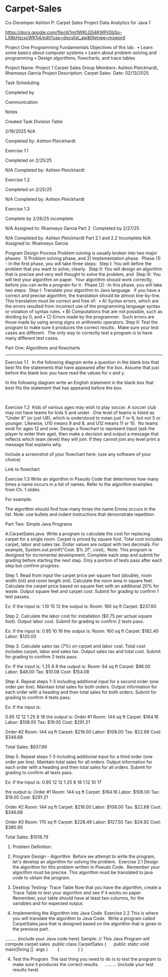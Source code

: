 # Carpet-Sales
Co-Developer Ashton P. Carpet Sales Project Data Analytics for Java 1

https://docs.google.com/file/d/1mI1WKLQS4KWPrDbSo-LX8kHscxcWK1j4/edit?usp=docslist_api&filetype=msword

Project One
Programming Fundamentals
Objectives of this lab: 
	•	Learn some basics about computer systems
	•	Learn about problem solving and programming
	•	Design algorithms, flowcharts, and trace tables

Project Name: Project 1 Carpet Sales
Group Members: Ashton Pleickhardt, Rhamseys Garcia
Project Description: Carpet Sales 
Date: 02/13/2025



Task Scheduling



Completed by


Communication


Notes

Created Task Division Table



2/18/2025
N/A

Completed by:
Ashton Pleickhardt

Exercise 1.1 



Completed on 2/25/25


N/A
Completed by:
Ashton Pleickhardt

Exercise 1.2 


Completed on 2/25/25


N/A
Completed by:
Ashton Pleickhardt


Exercise 1.3 



Complete by 2/26/25
incomplete

N/A
Assigned to:
Rhamseys Garcia
Part 2 
Completed by 2/27/25

N/A
Completed by:
Ashton Pleickhardt
Part 2.1 and 2.2
Incomplete
N/A
Assigned to:
Rhamseys Garcia







Program Design Process
Problem solving is usually broken into two major phases:  1) Problem solving phase, and 2) Implementation phase. 
Phase (1) - In the first phase, you will take three steps:  Step I: You will define the problem that you want to solve, clearly.  Step II: You will design an algorithm that is precise and very well thought to solve the problem, and  Step III: You will test your algorithm on paper.  Your algorithm should work correctly, before you can write a program for it. 
Phase (2) -In this phase, you will take two steps:  Step I: Translate your algorithm to Java language.  If you have a correct and precise algorithm, the translation should be almost line-by-line.  This translation must be correct and free of: 
	•	A) Syntax errors, which are the errors resulted from incorrect use of the programming language syntax or violation of syntax rules.
	•	B) Computations that are not possible, such as dividing by 0, and
	•	C) Errors made by the programmer.  Such errors are those made by using wrong signs or arithmetic operators.
Step II: Test the program to make sure it produces the correct results.  Make sure your test cases are different.  The only way to correctly test a program is to have many different test cases. 











Part One: Algorithms and flowcharts
___________________________________________
Exercise 1.1  
In the following diagram write a question in the blank box that best fits the statements that have appeared after the box. Assume that just before the blank box you have read the values for x and y.










In the following diagram write an English statement in the blank box that best fits the statement that has appeared before the box. 

    

Exercise 1.2  Kids of various ages may wish to play soccer. A soccer club may not have teams for kids 5 and under. 
One level of teams is listed as “Under 8” (or just U8), which is understood to mean just 7 or 6, but not 5 or younger.
Likewise, U10 means 9 and 8, and U12 means 11 or 10. 
No teams exist for ages 12 and over.
Design a flowchart to represent Input (ask the player to enter their age), then make a decision and output a message that reflects which team (level) they will join. If they cannot join any level print a message that explains why.



Include a screenshot of your flowchart here: (use any software of your choice)


Link to flowchart


Exercise 1.3
Write an algorithm in Pseudo Code that determines how many times a name occurs in a list of names. Refer to the algorithm examples from Ch. 1 slides.

For example:


The algorithm should find how many times the name Emma occurs in the list.
Note: use bullets and indent instructions that demonstrate repetition.



Part Two: Simple Java Programs



A.CarpetSales.java 
Write a program to calculate the cost for replacing carpet for a single room. Carpet is priced by square foot. Total cost includes carpet, labor and sales tax. Dollar values are output with two decimals. For example, System.out.printf("Cost: $%.2f", cost);  Note: This program is designed for incremental development. Complete each step and submit for grading before starting the next step. Only a portion of tests pass after each step but confirm progress.


Step 1. Read from input the carpet price per square foot (double), room width (int) and room length (int). Calculate the room area in square feet. Calculate the carpet price based on square feet with an additional 20% for waste. Output square feet and carpet cost. Submit for grading to confirm 1 test passes.


Ex: If the input is:
1.10 15 12
the output is:
Room: 180 sq ft
Carpet: $237.60


Step 2. Calculate the labor cost for installation ($0.75 per actual square foot). Output labor cost. Submit for grading to confirm 2 tests pass.

Ex: If the input is:
0.95 10 16
the output is:
Room: 160 sq ft
Carpet: $182.40
Labor: $120.00


Step 3. Calculate sales tax (7%) on carpet and labor cost. Total cost includes carpet, labor and sales tax. Output sales tax and total cost. Submit for grading to confirm 3 tests pass.


Ex: If the input is:
1.25 8 8
the output is:
Room: 64 sq ft
Carpet: $96.00
Labor: $48.00
Tax: $10.08
Cost: $154.08


Step 4. Repeat steps 1-3 including additional input for a second order (one order per line). Maintain total sales for both orders. Output information for each order with a heading and then total sales for both orders. Submit for grading to confirm 4 tests pass.


Ex: If the input is:

0.95 12 12
1.25 8 18
the output is:
Order #1
Room: 144 sq ft
Carpet: $164.16
Labor: $108.00
Tax: $19.05
Cost: $291.21

Order #2
Room: 144 sq ft
Carpet: $216.00
Labor: $108.00
Tax: $22.68
Cost: $346.68

Total Sales: $637.89


Step 5. Repeat steps 1-3 including additional input for a third order (one order per line). Maintain total sales for all orders. Output information for each order with a heading and then total sales for all orders. Submit for grading to confirm all tests pass.


Ex: If the input is:
0.95 12 12
1.25 8 18
1.12 10 17

the output is:
Order #1
Room: 144 sq ft
Carpet: $164.16
Labor: $108.00
Tax: $19.05
Cost: $291.21

Order #2
Room: 144 sq ft
Carpet: $216.00
Labor: $108.00
Tax: $22.68
Cost: $346.68

Order #3
Room: 170 sq ft
Carpet: $228.48
Labor: $127.50
Tax: $24.92
Cost: $380.90

Total Sales: $1018.79


1) Problem Definition:  
2) Program Design - Algorithm  Before we attempt to write the program, let's develop an algorithm for solving the problem. 
Exercise 2.1 Design the algorithm for this problem written in Pseudo Code.  Remember your algorithm must be precise. This algorithm must be translated to java code to obtain the program. 

3) Desktop Testing- Trace Table Now that you have the algorithm, create a Trace Table to test your algorithm and see if it works on paper. Remember, your table should have at least two columns, for the variables and for expected output.








4) Implementing the Algorithm into Java Code 
Exercise 2.2 This is where you will translate the algorithm to Java Code.  Write a program called CarpetSales.java that is designed based on the algorithm that is given in the previous part. 

……… (include your Java code here)
Sample:
// This Java Program will compute carpet sales
 public class CarpetSales
{      public static void main(String []  args )        {               }
}

4) Test the Program  The last thing you need to do is to test the program to make sure it produces the correct results. 
   ……… (include your test results here)                               


